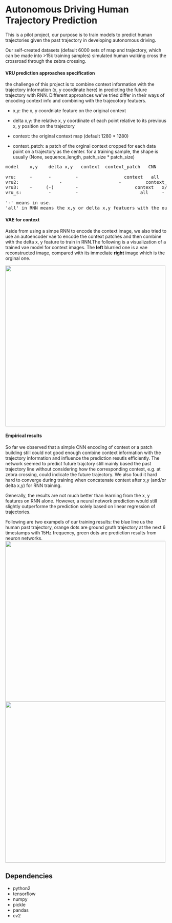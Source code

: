 # Autonomous Driving Human Trajectory Prediction

This is a pilot project, our purpose is to train models to predict human trajectories given the past trajectory in developing autonomous driving. 

Our self-created datasets (default 6000 sets of map and trajectory, which can be made into >15k training samples) simulated human walking cross the crossroad through the zebra crossing. 

#### VRU prediction approaches specification

the challenge of this project is to combine context information with the trajectory information (x, y coordinate here) in predicting the future trajectory with RNN. Different approahces we've tried differ in their ways of encoding context info and combining with the trajecotory featuers. 


* x,y: the x, y coordniate feature on the original context

* delta x,y: the relative x, y coordinate of each point relative to its previous x, y position on the trajectory

* context: the original context map (default 1280 * 1280)

* context_patch: a patch of the orginal context cropped for each data point on a trajectory as the center. for a training sample, the shape is usually (None, sequence_length, patch_size * patch_size)



<pre>
model	 x,y    delta x,y   context  context_patch   CNN      RNN   fc

vru:	 -	    - 	      -		            context   all     -
vru2:               -                     -         context_patch     all     -
vru3:  	 -	   (-)	      -                     context   x/y (or x,y + delta x,y)    -
vru_s:   	    -	      -			              all     -

'-' means in use.
'all' in RNN means the x,y or delta x,y featuers with the output vector of CNN (or context itself).
</pre>

#### VAE for context 
Aside from using a simpe RNN to encode the context image, we also tried to use an autoencoder vae to encode the context patches and then combine with the delta x, y feature to train in RNN.The following is a visualization of a trained vae model for context images. The **left** blurried one is a vae reconstructed image, compared with its immediate **right** image which is the orginal one.

<img src="https://raw.githubusercontent.com/celisun/autonomous_driving_human_trajectory_prediction/master/img/I_reconstructed0.png" width="500">

#### Empirical results

So far we observed that a simple CNN encoding of context or a patch building still could not good enough combine context information with the trajectory information and influence the prediction resutls efficiently. The network seemed to predict future trajctory still mainly based the past trajectory line without considering how the corresponding context, e.g. at zebra crossing, could indicate the future trajectory. We also foud it hard hard to converge during training when concatenate context after x,y (and/or delta x,y) for RNN training. 

Generally, the results are not much better than learning from the x, y features on RNN alone. However, a neural network prediction would still slightly outperforme the prediction solely based on linear regression of trajectories.

Following are two exampels of our training results: the blue line us the human past trajectory, orange dots are ground gruth trajectory at the next 6 timestamps with 15Hz frequency, green dots are prediction results from neuron networks.
<img src="https://raw.githubusercontent.com/celisun/autonomous_driving_human_trajectory_prediction/master/img/VRU_2.png" width="500"> <img src="https://raw.githubusercontent.com/celisun/autonomous_driving_human_trajectory_prediction/master/img/VRU_3.png" width="500">

## Dependencies
* python2
* tensorflow
* numpy
* pickle
* pandas
* cv2
